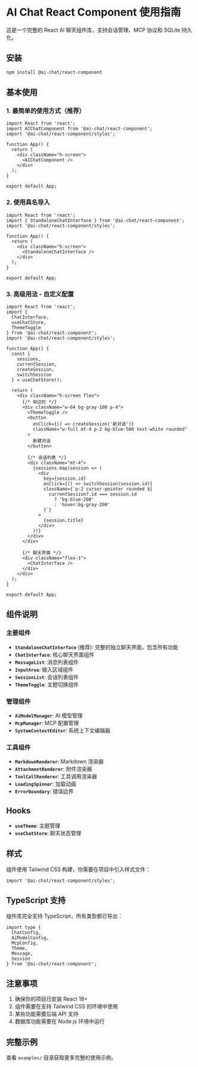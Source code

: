# AI Chat React Component 使用指南

这是一个完整的 React AI 聊天组件库，支持会话管理、MCP 协议和 SQLite 持久化。

## 安装

```bash
npm install @ai-chat/react-component
```

## 基本使用

### 1. 最简单的使用方式（推荐）

```tsx
import React from 'react';
import AIChatComponent from '@ai-chat/react-component';
import '@ai-chat/react-component/styles';

function App() {
  return (
    <div className="h-screen">
      <AIChatComponent />
    </div>
  );
}

export default App;
```

### 2. 使用具名导入

```tsx
import React from 'react';
import { StandaloneChatInterface } from '@ai-chat/react-component';
import '@ai-chat/react-component/styles';

function App() {
  return (
    <div className="h-screen">
      <StandaloneChatInterface />
    </div>
  );
}

export default App;
```

### 3. 高级用法 - 自定义配置

```tsx
import React from 'react';
import { 
  ChatInterface, 
  useChatStore, 
  ThemeToggle 
} from '@ai-chat/react-component';
import '@ai-chat/react-component/styles';

function App() {
  const { 
    sessions, 
    currentSession, 
    createSession, 
    switchSession 
  } = useChatStore();

  return (
    <div className="h-screen flex">
      {/* 侧边栏 */}
      <div className="w-64 bg-gray-100 p-4">
        <ThemeToggle />
        <button 
          onClick={() => createSession('新对话')}
          className="w-full mt-4 p-2 bg-blue-500 text-white rounded"
        >
          新建对话
        </button>
        
        {/* 会话列表 */}
        <div className="mt-4">
          {sessions.map(session => (
            <div 
              key={session.id}
              onClick={() => switchSession(session.id)}
              className={`p-2 cursor-pointer rounded ${
                currentSession?.id === session.id 
                  ? 'bg-blue-200' 
                  : 'hover:bg-gray-200'
              }`}
            >
              {session.title}
            </div>
          ))}
        </div>
      </div>
      
      {/* 聊天界面 */}
      <div className="flex-1">
        <ChatInterface />
      </div>
    </div>
  );
}

export default App;
```

## 组件说明

### 主要组件

- **`StandaloneChatInterface`** (推荐): 完整的独立聊天界面，包含所有功能
- **`ChatInterface`**: 核心聊天界面组件
- **`MessageList`**: 消息列表组件
- **`InputArea`**: 输入区域组件
- **`SessionList`**: 会话列表组件
- **`ThemeToggle`**: 主题切换组件

### 管理组件

- **`AiModelManager`**: AI 模型管理
- **`McpManager`**: MCP 配置管理
- **`SystemContextEditor`**: 系统上下文编辑器

### 工具组件

- **`MarkdownRenderer`**: Markdown 渲染器
- **`AttachmentRenderer`**: 附件渲染器
- **`ToolCallRenderer`**: 工具调用渲染器
- **`LoadingSpinner`**: 加载动画
- **`ErrorBoundary`**: 错误边界

## Hooks

- **`useTheme`**: 主题管理
- **`useChatStore`**: 聊天状态管理

## 样式

组件使用 Tailwind CSS 构建，你需要在项目中引入样式文件：

```tsx
import '@ai-chat/react-component/styles';
```

## TypeScript 支持

组件库完全支持 TypeScript，所有类型都已导出：

```tsx
import type { 
  ChatConfig,
  AiModelConfig,
  McpConfig,
  Theme,
  Message,
  Session
} from '@ai-chat/react-component';
```

## 注意事项

1. 确保你的项目已安装 React 18+
2. 组件需要在支持 Tailwind CSS 的环境中使用
3. 某些功能需要后端 API 支持
4. 数据库功能需要在 Node.js 环境中运行

## 完整示例

查看 `examples/` 目录获取更多完整的使用示例。